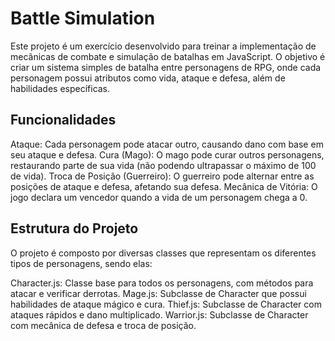 # Battle Simulation

Este projeto é um exercício desenvolvido para treinar a implementação de mecânicas de combate e simulação de batalhas em JavaScript. O objetivo é criar um sistema simples de batalha entre personagens de RPG, onde cada personagem possui atributos como vida, ataque e defesa, além de habilidades específicas.

## Funcionalidades
Ataque: Cada personagem pode atacar outro, causando dano com base em seu ataque e defesa.
Cura (Mago): O mago pode curar outros personagens, restaurando parte de sua vida (não podendo ultrapassar o máximo de 100 de vida).
Troca de Posição (Guerreiro): O guerreiro pode alternar entre as posições de ataque e defesa, afetando sua defesa.
Mecânica de Vitória: O jogo declara um vencedor quando a vida de um personagem chega a 0.

## Estrutura do Projeto
O projeto é composto por diversas classes que representam os diferentes tipos de personagens, sendo elas:

Character.js: Classe base para todos os personagens, com métodos para atacar e verificar derrotas.
Mage.js: Subclasse de Character que possui habilidades de ataque mágico e cura.
Thief.js: Subclasse de Character com ataques rápidos e dano multiplicado.
Warrior.js: Subclasse de Character com mecânica de defesa e troca de posição.